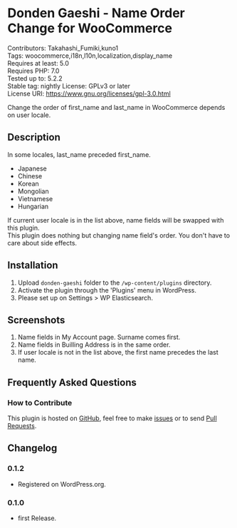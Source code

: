 # Donden Gaeshi - Name Order Change for WooCommerce

Contributors: Takahashi_Fumiki,kuno1  
Tags: woocommerce,i18n,l10n,localization,display_name  
Requires at least: 5.0  
Requires PHP: 7.0  
Tested up to: 5.2.2  
Stable tag: nightly
License: GPLv3 or later  
License URI: https://www.gnu.org/licenses/gpl-3.0.html

Change the order of first_name and last_name in WooCommerce depends on user locale.

## Description

In some locales, last_name preceded first_name.

- Japanese
- Chinese
- Korean
- Mongolian
- Vietnamese
- Hungarian

If current user locale is in the list above, name fields will be swapped with this plugin.  
This plugin does nothing but changing name field's order. You don't have to care about side effects.

## Installation

1. Upload `donden-gaeshi` folder to the `/wp-content/plugins` directory.
2. Activate the plugin through the 'Plugins' menu in WordPress.
3. Please set up on Settings > WP Elasticsearch.

## Screenshots

1. Name fields in My Account page. Surname comes first.
2. Name fields in Builling Address is in the same order.
3. If user locale is not in the list above, the first name precedes the last name.

## Frequently Asked Questions

### How to Contribute

This plugin is hosted on [GitHub](https://github.com/kuno1/donden-gaeshi), feel free to make [issues](https://github.com/kuno1/donden-gaeshi/issues) or to send [Pull Requests](https://github.com/kuno1/donden-gaeshi/pulls). 

## Changelog

### 0.1.2

* Registered on WordPress.org.

### 0.1.0

* first Release.
